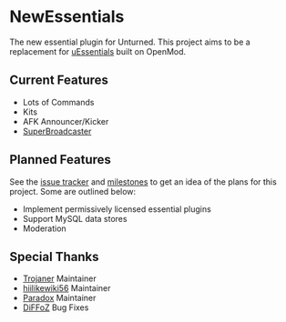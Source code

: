 # NewEssentials

The new essential plugin for Unturned. This project aims to be a replacement for [uEssentials](https://github.com/uessentials/uessentials) built on OpenMod.

## Current Features

- Lots of Commands
- Kits
- AFK Announcer/Kicker
- [SuperBroadcaster](https://github.com/IcePlugins/SuperBroadcaster)

## Planned Features

See the [issue tracker](https://github.com/Kr4ken-9/NewEssentials/issues) and [milestones](https://github.com/Kr4ken-9/NewEssentials/milestones) to get an idea of the plans for this project. Some are outlined below:

- Implement permissively licensed essential plugins
- Support MySQL data stores
- Moderation

## Special Thanks

- [Trojaner](https://github.com/Trojaner) Maintainer
- [hiilikewiki56](https://github.com/archie426) Maintainer
- [Paradox](https://github.com/Paradox304) Maintainer
- [DiFFoZ](https://github.com/DiFFoZ) Bug Fixes
